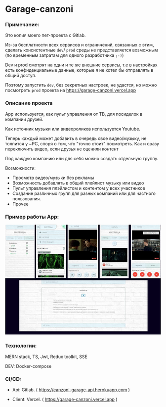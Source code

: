 # Garage-canzoni

### Примечание: 
Это копия моего пет-проекта с Gitlab.

Из-за бесплатности всех сервисов
и ограничений, связанных с этим, сделать консистентные `dev`/ `prod` среды
не представляется возможным (по временным затратам для одного разработчика `;-)`)

Dev и prod смотрят
на одни и те же внешние сервисы, т.е в настройках есть конфиденциальные
данные, которые я не хотел бы отправлять в общий доступ.

Поэтому запустить `dev`, без секретных настроек, не удастся,
но можно посмотреть `prod` проекта
на https://garage-canzoni.vercel.app

### Описание проекта
App используется, как пульт управления от ТВ, для посиделок в компании
друзей.

Как источник музыки или видеороликов используется Youtube.

Теперь каждый может добавить в очередь свое видео/музыку,
не толпится у ~PС, споря о том, что "точно стоит" посмотреть.
Как и сразу переключить видео, если друзья не оценили контент

Под каждую компанию или для себя можно создать отдельную группу.

Возможности:
* Просмотр видео/музыки без рекламы
* Возможность добавлять в общий плейлист музыку или видео
* Пульт управления плэйлистом и контентом у всех участников
* Создание различных групп для разных компаний или 
для частного пользования.
* Прочее


### Пример работы App:

![](./app-short-example.jpg "Скриншоты app")

### Технологии:
MERN stack, TS, Jwt, Redux toolkit, SSE

DEV: Docker-compose

### CI/CD:

* Api: Gitlab. ( https://canzoni-garage-api.herokuapp.com )

* Client: Vercel. ( https://garage-canzoni.vercel.app )
